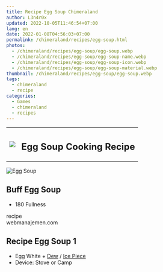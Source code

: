 ```yaml
---
title: Recipe Egg Soup Chimeraland
author: L3n4r0x
updated: 2022-10-05T11:46:54+07:00
lang: en
date: 2022-01-08T04:56:03+07:00
permalink: /chimeraland/recipes/egg-soup.html
photos:
  - /chimeraland/recipes/egg-soup/egg-soup.webp
  - /chimeraland/recipes/egg-soup/egg-soup-name.webp
  - /chimeraland/recipes/egg-soup/egg-soup-icon.webp
  - /chimeraland/recipes/egg-soup/egg-soup-material.webp
thumbnail: /chimeraland/recipes/egg-soup/egg-soup.webp
tags:
  - chimeraland
  - recipe
categories:
  - Games
  - chimeraland
  - recipes
---
```


<link
  rel="stylesheet"
  href="https://rawcdn.githack.com/dimaslanjaka/Web-Manajemen/870a349/css/bootstrap-5-3-0-alpha3-wrapper.css"
/>
<section id="bootstrap-wrapper">
  <div class="row mb-2">
    <div class="col-md-12 mb-2">
      <table class="table" id="post-info">
        <tbody>
          <tr>
            <td>
              <img
                class="d-inline-block me-2"
                src="/chimeraland/recipes/egg-soup/egg-soup-icon.webp"
                width="auto"
                height="auto"
              />
            </td>
            <td><h1 class="fs-5">Egg Soup Cooking Recipe</h1></td>
          </tr>
        </tbody>
      </table>
    </div>
  </div>
  <div class="card mb-2 bg-dark text-light">
    <div class="row g-0">
      <div class="col-sm-4 position-relative mb-2">
        <img
          src="/chimeraland/recipes/egg-soup/egg-soup-material.webp"
          class="card-img fit-cover w-100 h-100"
          alt="Egg Soup"
          data-fancybox="true"
        />
      </div>
      <div class="col-sm-8 mb-2">
        <div class="card-body">
          <h2 class="card-title fs-5">Buff Egg Soup</h2>
          <div class="card-text">
            <ul>
              <li>180 Fullness</li>
            </ul>
          </div>
          <span class="badge rounded-pill">recipe</span>
        </div>
        <div class="card-footer text-end text-muted">webmanajemen.com</div>
      </div>
    </div>
  </div>
  <div class="row mb-2">
    <div class="col-12 col-lg-6 recipe-item mb-2">
      <div class="card bg-dark text-light">
        <div class="card-body">
          <h2 class="card-title fs-5">Recipe Egg Soup 1</h2>
          <div class="card-text">
            <ul>
              <li>
                Egg White<span> + </span
                ><a
                  class="text-decoration-none text-primary"
                  href="/chimeraland/materials/dew.html"
                  >Dew</a
                ><span> / </span
                ><a
                  class="text-decoration-none text-primary"
                  href="/chimeraland/materials/ice-piece.html"
                  >Ice Piece</a
                >
              </li>
              <li>Device: Stove or Camp</li>
            </ul>
          </div>
        </div>
      </div>
    </div>
  </div>
</section>